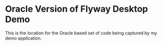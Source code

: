 # Oracle Version of Flyway Desktop Demo

This is the location for the Oracle based set of code being captured by my demo application.
